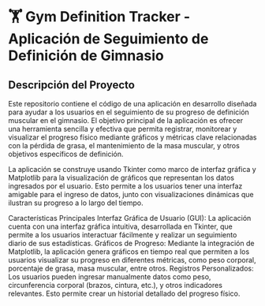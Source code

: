 # 🏋️ Gym Definition Tracker - Aplicación de Seguimiento de Definición de Gimnasio
  ## Descripción del Proyecto
Este repositorio contiene el código de una aplicación en desarrollo diseñada para ayudar a los usuarios en el seguimiento de su progreso de definición muscular en el gimnasio. El objetivo principal de la aplicación es ofrecer una herramienta sencilla y efectiva que permita registrar, monitorear y visualizar el progreso físico mediante gráficos y métricas clave relacionadas con la pérdida de grasa, el mantenimiento de la masa muscular, y otros objetivos específicos de definición.

La aplicación se construye usando Tkinter como marco de interfaz gráfica y Matplotlib para la visualización de gráficos que representan los datos ingresados por el usuario. Esto permite a los usuarios tener una interfaz amigable para el ingreso de datos, junto con visualizaciones dinámicas que ilustran su progreso a lo largo del tiempo.

Características Principales
Interfaz Gráfica de Usuario (GUI): La aplicación cuenta con una interfaz gráfica intuitiva, desarrollada en Tkinter, que permite a los usuarios interactuar fácilmente y realizar un seguimiento diario de sus estadísticas.
Gráficos de Progreso: Mediante la integración de Matplotlib, la aplicación genera gráficos en tiempo real que permiten a los usuarios visualizar su progreso en diferentes métricas, como peso corporal, porcentaje de grasa, masa muscular, entre otros.
Registros Personalizados: Los usuarios pueden ingresar manualmente datos como peso, circunferencia corporal (brazos, cintura, etc.), y otros indicadores relevantes. Esto permite crear un historial detallado del progreso físico.
